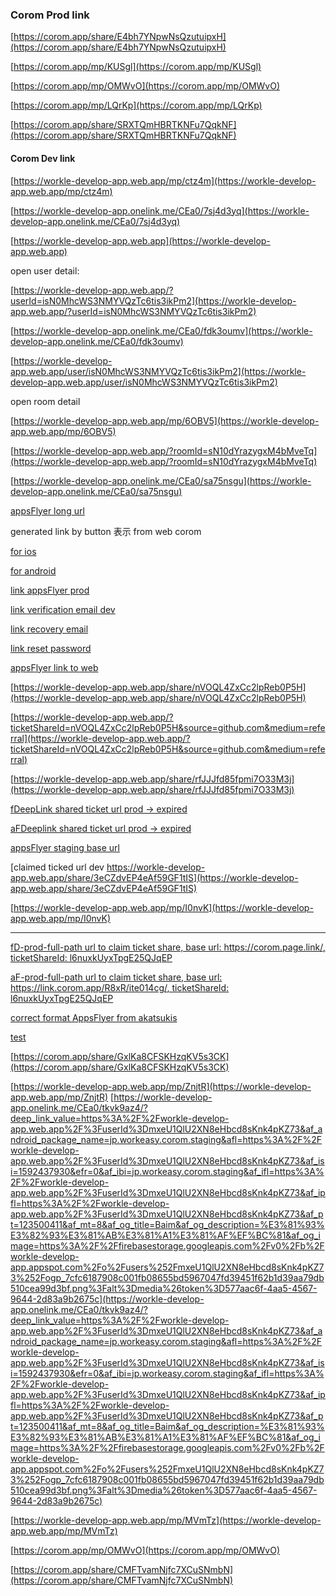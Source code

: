 ### Corom Prod link

[https://corom.app/share/E4bh7YNpwNsQzutuipxH](https://corom.app/share/E4bh7YNpwNsQzutuipxH)




[https://corom.app/mp/KUSgl](https://corom.app/mp/KUSgl)

[https://corom.app/mp/OMWvO](https://corom.app/mp/OMWvO)

[https://corom.app/mp/LQrKp](https://corom.app/mp/LQrKp)


[https://corom.app/share/SRXTQmHBRTKNFu7QqkNF](https://corom.app/share/SRXTQmHBRTKNFu7QqkNF)


#### Corom Dev link

[https://workle-develop-app.web.app/mp/ctz4m](https://workle-develop-app.web.app/mp/ctz4m)

[https://workle-develop-app.onelink.me/CEa0/7sj4d3yq](https://workle-develop-app.onelink.me/CEa0/7sj4d3yq)

[https://workle-develop-app.web.app](https://workle-develop-app.web.app)

open user detail:

[https://workle-develop-app.web.app/?userId=isN0MhcWS3NMYVQzTc6tis3ikPm2](https://workle-develop-app.web.app/?userId=isN0MhcWS3NMYVQzTc6tis3ikPm2)

[https://workle-develop-app.onelink.me/CEa0/fdk3oumv](https://workle-develop-app.onelink.me/CEa0/fdk3oumv)

[https://workle-develop-app.web.app/user/isN0MhcWS3NMYVQzTc6tis3ikPm2](https://workle-develop-app.web.app/user/isN0MhcWS3NMYVQzTc6tis3ikPm2)

open room detail


[https://workle-develop-app.web.app/mp/6OBV5](https://workle-develop-app.web.app/mp/6OBV5)

[https://workle-develop-app.web.app/?roomId=sN10dYrazygxM4bMveTq](https://workle-develop-app.web.app/?roomId=sN10dYrazygxM4bMveTq)

[https://workle-develop-app.onelink.me/CEa0/sa75nsgu](https://workle-develop-app.onelink.me/CEa0/sa75nsgu)

[appsFlyer long url](https://workle-develop-app.onelink.me/CEa0?af_xp=custom&pid=open-room-detail&deep_link_value=https%3A%2F%2Fworkle-develop-app.web.app%2F%3FroomId%3DsN10dYrazygxM4bMveTq&af_dp=coromdev%3A%2F%2F)


generated link by button 表示 from web corom

[for ios](https://workle-develop-app.onelink.me/CEa0/tkvk9az4/?deep_link_value=https%3A%2F%2Fworkle-develop-app.web.app%2F%3FroomId%3Du0Zj0CoQacfDKtcVKfEM%26source%3Dgithub.com%26medium%3Dreferral%26campaign%3D%26content%3D&isi=1592437930&ibi=jp.workeasy.corom.develop&af_force_deeplink=1&af_og_title=corom｜アーティストのためのライブ空間アプリ&af_og_description=corom（コロム）は、アーティストのためのライブ空間アプリです。&af_og_image=https://storage.googleapis.com/production-os-assets/assets/913beb5b-18ec-46a2-a7bd-954366de68f0&af_pt=123500411&af_mt=12)

[for android](https://workle-develop-app.onelink.me/CEa0/tkvk9az4/?deep_link_value=https%3A%2F%2Fworkle-develop-app.web.app%2F%3FroomId%3Du0Zj0CoQacfDKtcVKfEM%26source%3Dgithub.com%26medium%3Dreferral%26campaign%3D%26content%3D&af_android_package_name=jp.workeasy.corom.develop&af_og_title=corom｜アーティストのためのライブ空間アプリ&af_og_description=corom（コロム）は、アーティストのためのライブ空間アプリです。&af_og_description=https://storage.googleapis.com/production-os-assets/assets/913beb5b-18ec-46a2-a7bd-954366de68f0&pid=github.com&af_channel=referral)


[link appsFlyer prod](https://link.corom.app/R8xR/ite014cg)


[link verification email dev](https://workle-develop-app.web.app/verification?mode=verifyEmail&oobCode=etgytpcKPmtL9fMv87a1v3-rKsvlOKw6UDnAnTtlfRUAAAGRcu_IUw&apiKey=AIzaSyCQBDxivBKjDMydptiQGcEFREUAq1QaRw4&lang=ja)

[link recovery email](https://workle-develop-app.web.app/verification?mode=recoverEmail&oobCode=eeCO12DTJAmAnaaMlvWBIpSPC6eE8YqpbOi2U80RFrcAAAGRczNjRg&apiKey=AIzaSyCQBDxivBKjDMydptiQGcEFREUAq1QaRw4&lang=ja)

[link reset password](https://workle-develop-app.web.app/verification?mode=resetPassword&oobCode=eeCO12DTJAmAnaaMlvWBIpSPC6eE8YqpbOi2U80RFrcAAAGRczNjRg&apiKey=AIzaSyCQBDxivBKjDMydptiQGcEFREUAq1QaRw4&lang=ja)

[appsFlyer link to web](https://workle-develop-app.onelink.me/8r7g/irkt7940)


[https://workle-develop-app.web.app/share/nVOQL4ZxCc2lpReb0P5H](https://workle-develop-app.web.app/share/nVOQL4ZxCc2lpReb0P5H)

[https://workle-develop-app.web.app/?ticketShareId=nVOQL4ZxCc2lpReb0P5H&source=github.com&medium=referral](https://workle-develop-app.web.app/?ticketShareId=nVOQL4ZxCc2lpReb0P5H&source=github.com&medium=referral)

[https://workle-develop-app.web.app/share/rfJJJfd85fpmi7O33M3j](https://workle-develop-app.web.app/share/rfJJJfd85fpmi7O33M3j)


[fDeepLink shared ticket url prod -> expired](https://corom.page.link/?link=https%3A%2F%2Fcorom.app%2F%3FticketShareId%3DTFVV3tTCcjFqZOQixSVp&apn=jp.workeasy.corom&afl=https%3A%2F%2Fcorom.app%2F%3FticketShareId%3DTFVV3tTCcjFqZOQixSVp&isi=1592437930&efr=0&ibi=jp.workeasy.corom&ifl=https%3A%2F%2Fcorom.app%2F%3FticketShareId%3DTFVV3tTCcjFqZOQixSVp&ipfl=https%3A%2F%2Fcorom.app%2F%3FticketShareId%3DTFVV3tTCcjFqZOQixSVp&pt=123500411&mt=8&st=%E3%81%AF%E3%82%8B%E3%81%A1%E3%82%85%E3%82%93%E3%81%8B%E3%82%89%E3%82%AE%E3%83%95%E3%83%88%E3%83%81%E3%82%B1%E3%83%83%E3%83%88%E3%82%92%E5%8F%97%E3%81%91%E5%8F%96%E3%82%8B&sd=%E3%83%97%E3%83%AC%E3%82%BC%E3%83%B3%E3%83%88%E3%83%81%E3%82%B1%E3%83%83%E3%83%88%F0%9F%92%9D%E5%BF%9C%E6%8F%B4%E4%BC%81%E7%94%BB%231%20%E3%80%8C%E5%AE%89%E5%85%A8%E5%9C%B0%E5%B8%AF%E3%83%BB%E7%8E%89%E7%BD%AE%E6%B5%A9%E4%BA%8C%E3%82%92%E3%81%86%E3%81%9F%E3%81%86%E3%80%8D%E2%80%BBweb%E8%B3%BC%E5%85%A5%E3%81%A72%2C000%E5%86%86%E3%81%A7%E3%81%AF%E3%82%8B%E3%81%A1%E3%82%85%E3%82%93%E3%81%8B%E3%82%89%E3%82%AE%E3%83%95%E3%83%88%E3%83%81%E3%82%B1%E3%83%83%E3%83%88%E3%82%92%E5%8F%97%E3%81%91%E5%8F%96%E3%82%8B&si=https%3A%2F%2Ffirebasestorage.googleapis.com%3A443%2Fv0%2Fb%2Fcorom-production.appspot.com%2Fo%2Fusers%252F3bAPAJgI9jdUjUGfNRTEi6d4wWC2%252F1716352792.jpg%3Falt%3Dmedia%26token%3D7e2a2bea-6e6b-4631-ba85-498c88fa5e8e)


[aFDeeplink shared ticket url prod -> expired](https://link.corom.app/R8xR/ite014cg/?deep_link_value=https%3A%2F%2Fcorom.app%2F%3FticketShareId%3DTFVV3tTCcjFqZOQixSVp&af_android_package_name=jp.workeasy.corom&afl=https%3A%2F%2Fcorom.app%2F%3FticketShareId%3DTFVV3tTCcjFqZOQixSVp&af_isi=1592437930&efr=0&af_ibi=jp.workeasy.corom&af_ifl=https%3A%2F%2Fcorom.app%2F%3FticketShareId%3DTFVV3tTCcjFqZOQixSVp&af_ipfl=https%3A%2F%2Fcorom.app%2F%3FticketShareId%3DTFVV3tTCcjFqZOQixSVp&af_pt=123500411&af_mt=8&af_og_title=%E3%81%AF%E3%82%8B%E3%81%A1%E3%82%85%E3%82%93%E3%81%8B%E3%82%89%E3%82%AE%E3%83%95%E3%83%88%E3%83%81%E3%82%B1%E3%83%83%E3%83%88%E3%82%92%E5%8F%97%E3%81%91%E5%8F%96%E3%82%8B&af_og_description=%E3%83%97%E3%83%AC%E3%82%BC%E3%83%B3%E3%83%88%E3%83%81%E3%82%B1%E3%83%83%E3%83%88%F0%9F%92%9D%E5%BF%9C%E6%8F%B4%E4%BC%81%E7%94%BB%231%20%E3%80%8C%E5%AE%89%E5%85%A8%E5%9C%B0%E5%B8%AF%E3%83%BB%E7%8E%89%E7%BD%A9%E6%B5%A9%E4%BA%8C%E3%82%92%E3%81%86%E3%81%9F%E3%81%86%E3%80%8D%E2%80%BBweb%E8%B3%BC%E5%85%A5%E3%81%A72%2C000%E5%86%86%E3%81%A7%E3%81%AF%E3%82%8B%E3%81%A1%E3%82%85%E3%82%93%E3%81%8B%E3%82%89%E3%82%AE%E3%83%95%E3%83%88%E3%83%81%E3%82%B1%E3%83%83%E3%83%88%E3%82%92%E5%8F%97%E3%81%91%E5%8F%96%E3%82%8B&af_og_image=https%3A%2F%2Ffirebasestorage.googleapis.com%3A443%2Fv0%2Fb%2Fcorom-production.appspot.com%2Fo%2Fusers%2F3bAPAJgI9jdUjUGfNRTEi6d4wWC2%2F1716352792.jpg%3Falt%3Dmedia%26token%3D7e2a2bea-6e6b-4631-ba85-498c88fa5e8e
)

[appsFlyer staging base url](https://workle-develop-app.onelink.me/Ewfk/l18g27mg)

[claimed ticked url dev https://workle-develop-app.web.app/share/3eCZdvEP4eAf59GF1tIS](https://workle-develop-app.web.app/share/3eCZdvEP4eAf59GF1tIS)

[https://workle-develop-app.web.app/mp/I0nvK](https://workle-develop-app.web.app/mp/I0nvK)

------
[fD-prod-full-path url to claim ticket share, base url: https://corom.page.link/, ticketShareId: l6nuxkUyxTpgE25QJqEP](https://corom.page.link/?link=https%3A%2F%2Fcorom.app%2F%3FticketShareId%3Dl6nuxkUyxTpgE25QJqEP&apn=jp.workeasy.corom&afl=https%3A%2F%2Fcorom.app%2F%3FticketShareId%3Dl6nuxkUyxTpgE25QJqEP&isi=1592437930&efr=0&ibi=jp.workeasy.corom&ifl=https%3A%2F%2Fcorom.app%2F%3FticketShareId%3Dl6nuxkUyxTpgE25QJqEP&ipfl=https%3A%2F%2Fcorom.app%2F%3FticketShareId%3Dl6nuxkUyxTpgE25QJqEP&pt=123500411&mt=8&st=%E3%83%95%E3%82%A1%E3%83%B3%F0%9F%8D%87%E3%81%8B%E3%82%89%E3%82%AE%E3%83%95%E3%83%88%E3%83%81%E3%82%B1%E3%83%83%E3%83%88%E3%82%92%E5%8F%97%E3%81%91%E5%8F%96%E3%82%8B&sd=tama%20test%20%231%E3%81%A7%E3%83%95%E3%82%A1%E3%83%B3%F0%9F%8D%87%E3%81%8B%E3%82%89%E3%82%AE%E3%83%95%E3%83%88%E3%83%81%E3%82%B1%E3%83%83%E3%83%88%E3%82%92%E5%8F%97%E3%81%91%E5%8F%96%E3%82%8B&si=https%3A%2F%2Ffirebasestorage.googleapis.com%2Fv0%2Fb%2Fcorom-production.appspot.com%2Fo%2Fusers%252F1YtyqdnHr9dhHpddWeeilWgx2FL2%252F1701746100.jpeg%3Falt%3Dmedia%26token%3D7d1aa46a-3886-433f-ba9d-fe59a032cfce)

[aF-prod-full-path url to claim ticket share, base url: https://link.corom.app/R8xR/ite014cg/, ticketShareId: l6nuxkUyxTpgE25QJqEP](https://link.corom.app/R8xR/ite014cg/?deep_link_value=https%3A%2F%2Fcorom.app%2F%3FticketShareId%3Dl6nuxkUyxTpgE25QJqEP&af_android_package_name=jp.workeasy.corom&afl=https%3A%2F%2Fcorom.app%2F%3FticketShareId%3Dl6nuxkUyxTpgE25QJqEP&af_isi=1592437930&efr=0&af_ibi=jp.workeasy.corom&af_ifl=https%3A%2F%2Fcorom.app%2F%3FticketShareId%3Dl6nuxkUyxTpgE25QJqEP&af_ipfl=https%3A%2F%2Fcorom.app%2F%3FticketShareId%3Dl6nuxkUyxTpgE25QJqEP&af_pt=123500411&af_mt=8&af_og_title=ファン🍇からギフトチケットを受け取る&af_og_description=tama%20test%20%231%E3%81%A7%E3%83%95%E3%82%A1%E3%83%B3%F0%9F%8D%87%E3%81%8B%E3%82%89%E3%82%AE%E3%83%95%E3%83%88%E3%83%81%E3%82%B1%E3%83%83%E3%83%88%E3%82%92%E5%8F%97%E3%81%91%E5%8F%96%E3%82%8B&af_og_image=https%3A%2F%2Ffirebasestorage.googleapis.com%2Fv0%2Fb%2Fworkle-develop-app.appspot.com%2Fo%2Fusers%252Fh0NLL5wtgwUtDjwF6oflOnPy81y2%252F1724668998.jpeg%3Falt%3Dmedia%26token%3D118777e9-2f9f-42a5-84b5-acc055e86066
)

[correct format AppsFlyer from akatsukis](https://link.corom.app/R8xR/ite014cg/?deep_link_value=https%3A%2F%2Fcorom.app%2F%3FticketShareId%3DGxlKa8CFSKHzqKV5s3CK&af_android_package_name=jp.workeasy.corom&afl=https%3A%2F%2Fcorom.app%2F%3FticketShareId%3DGxlKa8CFSKHzqKV5s3CK&af_isi=1592437930&efr=0&af_ibi=jp.workeasy.corom&af_ifl=https%3A%2F%2Fcorom.app%2F%3FticketShareId%3DGxlKa8CFSKHzqKV5s3CK&af_ipfl=https%3A%2F%2Fcorom.app%2F%3FticketShareId%3DGxlKa8CFSKHzqKV5s3CK&af_pt=123500411&af_mt=8&af_og_title=ファン🍇からギフトチケットを受け取る&af_og_description=ライブチケットでファン🍇からギフトチケットを受け取る&af_og_image=https%3A%2F%2Ffirebasestorage.googleapis.com%2Fv0%2Fb%2Fcorom-production.appspot.com%2Fo%2Fusers%252F1YtyqdnHr9dhHpddWeeilWgx2FL2%252F1701746100.jpeg%3Falt%3Dmedia%26token%3D7d1aa46a-3886-433f-ba9d-fe59a032cfce)

[test](https://link.corom.app/R8xR/ite014cg/?deep_link_value=https%3A%2F%2Fcorom.app%2F%3FticketShareId%3DGxlKa8CFSKHzqKV5s3CK&af_android_package_name=jp.workeasy.corom&afl=https%3A%2F%2Fcorom.app%2F%3FticketShareId%3DGxlKa8CFSKHzqKV5s3CK&af_isi=1592437930&efr=0&af_ibi=jp.workeasy.corom&af_ifl=https%3A%2F%2Fcorom.app%2F%3FticketShareId%3DGxlKa8CFSKHzqKV5s3CK&af_ipfl=https%3A%2F%2Fcorom.app%2F%3FticketShareId%3DGxlKa8CFSKHzqKV5s3CK&af_pt=123500411&af_mt=8&af_og_title=%E3%83%95%E3%82%A1%E3%83%B3%F0%9F%8D%87%E3%81%8B%E3%82%89%E3%82%AE%E3%83%95%E3%83%88%E3%83%81%E3%82%B1%E3%83%83%E3%83%88%E3%82%92%E5%8F%97%E3%81%91%E5%8F%96%E3%82%8B&af_og_description=%E3%83%A9%E3%82%A4%E3%83%96%E3%83%81%E3%82%B1%E3%83%83%E3%83%88%E3%81%A7%E3%83%95%E3%82%A1%E3%83%B3%F0%9F%8D%87%E3%81%8B%E3%82%89%E3%82%AE%E3%83%95%E3%83%88%E3%83%81%E3%82%B1%E3%83%83%E3%83%88%E3%82%92%E5%8F%97%E3%81%91%E5%8F%96%E3%82%8B&af_og_image=https%3A%2F%2Ffirebasestorage.googleapis.com%2Fv0%2Fb%2Fcorom-production.appspot.com%2Fo%2Fusers%252F1YtyqdnHr9dhHpddWeeilWgx2FL2%252F1701746100.jpeg%3Falt%3Dmedia%26token%3D7d1aa46a-3886-433f-ba9d-fe59a032cfce)

[https://corom.app/share/GxlKa8CFSKHzqKV5s3CK](https://corom.app/share/GxlKa8CFSKHzqKV5s3CK)


[https://workle-develop-app.web.app/mp/ZnjtR](https://workle-develop-app.web.app/mp/ZnjtR)
[https://workle-develop-app.onelink.me/CEa0/tkvk9az4/?deep_link_value=https%3A%2F%2Fworkle-develop-app.web.app%2F%3FuserId%3DmxeU1QlU2XN8eHbcd8sKnk4pKZ73&af_android_package_name=jp.workeasy.corom.staging&afl=https%3A%2F%2Fworkle-develop-app.web.app%2F%3FuserId%3DmxeU1QlU2XN8eHbcd8sKnk4pKZ73&af_isi=1592437930&efr=0&af_ibi=jp.workeasy.corom.staging&af_ifl=https%3A%2F%2Fworkle-develop-app.web.app%2F%3FuserId%3DmxeU1QlU2XN8eHbcd8sKnk4pKZ73&af_ipfl=https%3A%2F%2Fworkle-develop-app.web.app%2F%3FuserId%3DmxeU1QlU2XN8eHbcd8sKnk4pKZ73&af_pt=123500411&af_mt=8&af_og_title=Baim&af_og_description=%E3%81%93%E3%82%93%E3%81%AB%E3%81%A1%E3%81%AF%EF%BC%81&af_og_image=https%3A%2F%2Ffirebasestorage.googleapis.com%2Fv0%2Fb%2Fworkle-develop-app.appspot.com%2Fo%2Fusers%252FmxeU1QlU2XN8eHbcd8sKnk4pKZ73%252Fogp_7cfc6187908c001fb08655bd5967047fd39451f62b1d39aa79db510cea99d3bf.png%3Falt%3Dmedia%26token%3D577aac6f-4aa5-4567-9644-2d83a9b2675c](https://workle-develop-app.onelink.me/CEa0/tkvk9az4/?deep_link_value=https%3A%2F%2Fworkle-develop-app.web.app%2F%3FuserId%3DmxeU1QlU2XN8eHbcd8sKnk4pKZ73&af_android_package_name=jp.workeasy.corom.staging&afl=https%3A%2F%2Fworkle-develop-app.web.app%2F%3FuserId%3DmxeU1QlU2XN8eHbcd8sKnk4pKZ73&af_isi=1592437930&efr=0&af_ibi=jp.workeasy.corom.staging&af_ifl=https%3A%2F%2Fworkle-develop-app.web.app%2F%3FuserId%3DmxeU1QlU2XN8eHbcd8sKnk4pKZ73&af_ipfl=https%3A%2F%2Fworkle-develop-app.web.app%2F%3FuserId%3DmxeU1QlU2XN8eHbcd8sKnk4pKZ73&af_pt=123500411&af_mt=8&af_og_title=Baim&af_og_description=%E3%81%93%E3%82%93%E3%81%AB%E3%81%A1%E3%81%AF%EF%BC%81&af_og_image=https%3A%2F%2Ffirebasestorage.googleapis.com%2Fv0%2Fb%2Fworkle-develop-app.appspot.com%2Fo%2Fusers%252FmxeU1QlU2XN8eHbcd8sKnk4pKZ73%252Fogp_7cfc6187908c001fb08655bd5967047fd39451f62b1d39aa79db510cea99d3bf.png%3Falt%3Dmedia%26token%3D577aac6f-4aa5-4567-9644-2d83a9b2675c)


[https://workle-develop-app.web.app/mp/MVmTz](https://workle-develop-app.web.app/mp/MVmTz)

[https://corom.app/mp/OMWvO](https://corom.app/mp/OMWvO)

[https://corom.app/share/CMFTvamNjfc7XCuSNmbN](https://corom.app/share/CMFTvamNjfc7XCuSNmbN)
